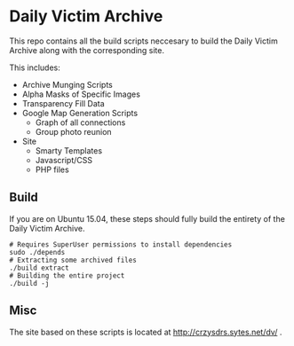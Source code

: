 # Daily Victim Archive

This repo contains all the build scripts neccesary to build the Daily Victim Archive along with the corresponding site.

This includes:
* Archive Munging Scripts
* Alpha Masks of Specific Images
* Transparency Fill Data
* Google Map Generation Scripts
  * Graph of all connections
  * Group photo reunion
* Site
  * Smarty Templates
  * Javascript/CSS
  * PHP files

## Build

If you are on Ubuntu 15.04, these steps should fully build the entirety of
the Daily Victim Archive.

```
# Requires SuperUser permissions to install dependencies
sudo ./depends
# Extracting some archived files
./build extract
# Building the entire project
./build -j
```

## Misc

The site based on these scripts is located at http://crzysdrs.sytes.net/dv/ .
